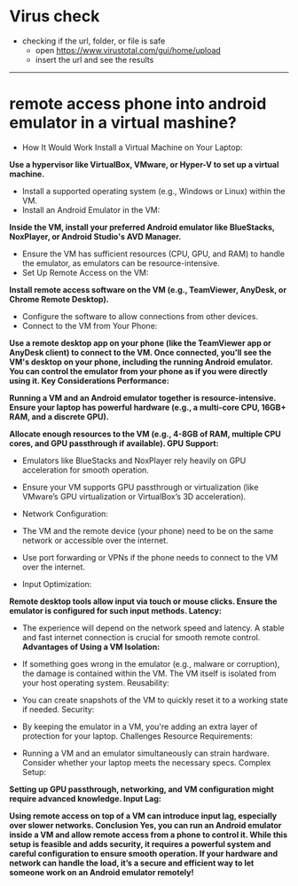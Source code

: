 # Virus check


- checking if the url, folder, or file is safe
    - open https://www.virustotal.com/gui/home/upload
    - insert the url and see the results


---
# remote access phone into android emulator in a virtual mashine?

+ How It Would Work
Install a Virtual Machine on Your Laptop:


**Use a hypervisor like VirtualBox, VMware, or Hyper-V to set up a virtual machine.**
+ Install a supported operating system (e.g., Windows or Linux) within the VM.
+ Install an Android Emulator in the VM:

**Inside the VM, install your preferred Android emulator like BlueStacks, NoxPlayer, or Android Studio's AVD Manager.**
+ Ensure the VM has sufficient resources (CPU, GPU, and RAM) to handle the emulator, as emulators can be resource-intensive.
+ Set Up Remote Access on the VM:

**Install remote access software on the VM (e.g., TeamViewer, AnyDesk, or Chrome Remote Desktop).**
+ Configure the software to allow connections from other devices.
+ Connect to the VM from Your Phone:

**Use a remote desktop app on your phone (like the TeamViewer app or AnyDesk client) to connect to the VM.
Once connected, you'll see the VM's desktop on your phone, including the running Android emulator.
You can control the emulator from your phone as if you were directly using it.
Key Considerations
Performance:**

**Running a VM and an Android emulator together is resource-intensive. Ensure your laptop has powerful hardware (e.g., a multi-core CPU, 16GB+ RAM, and a discrete GPU).**

**Allocate enough resources to the VM (e.g., 4-8GB of RAM, multiple CPU cores, and GPU passthrough if available).
GPU Support:**

+ Emulators like BlueStacks and NoxPlayer rely heavily on GPU acceleration for smooth operation.
+ Ensure your VM supports GPU passthrough or virtualization (like VMware’s GPU virtualization or VirtualBox’s 3D acceleration).
+ Network Configuration:

+ The VM and the remote device (your phone) need to be on the same network or accessible over the internet.
+ Use port forwarding or VPNs if the phone needs to connect to the VM over the internet.
+ Input Optimization:

**Remote desktop tools allow input via touch or mouse clicks. Ensure the emulator is configured for such input methods.
Latency:**

+ The experience will depend on the network speed and latency. A stable and fast internet connection is crucial for smooth remote control.
**Advantages of Using a VM
Isolation:**

+ If something goes wrong in the emulator (e.g., malware or corruption), the damage is contained within the VM.
  The VM itself is isolated from your host operating system.
  Reusability:

+ You can create snapshots of the VM to quickly reset it to a working state if needed.
  Security:

+ By keeping the emulator in a VM, you're adding an extra layer of protection for your laptop.
  Challenges
  Resource Requirements:

+ Running a VM and an emulator simultaneously can strain hardware.
  Consider whether your laptop meets the necessary specs.
  Complex Setup:

**Setting up GPU passthrough, networking, and VM configuration might require advanced knowledge.
Input Lag:**

**Using remote access on top of a VM can introduce input lag, especially over slower networks.
Conclusion
Yes, you can run an Android emulator inside a VM and allow remote access from a phone to control it. While this setup is feasible and adds security, it requires a powerful system and careful configuration to ensure smooth operation. If your hardware and network can handle the load, it’s a secure and efficient way to let someone work on an Android emulator remotely!**
